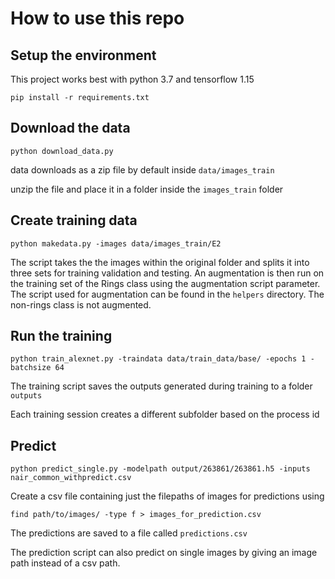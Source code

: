 # How to use this repo

## Setup the environment
This project works best with python 3.7 and tensorflow 1.15

```
pip install -r requirements.txt
```

## Download the data
```python download_data.py```

data downloads as a zip file by default inside `data/images_train`

unzip the file and place it in a folder inside the `images_train` folder

## Create training data

`python makedata.py -images data/images_train/E2`

The script takes the the images within the original folder and splits it into three sets for training validation and testing.
An augmentation is then run on the training set of the Rings class using the augmentation script parameter.
The script used for augmentation can be found in the `helpers` directory.
The non-rings class is not augmented.

## Run the training

`python train_alexnet.py -traindata data/train_data/base/ -epochs 1 -batchsize 64`

The training script saves the outputs generated during training to a folder `outputs`

Each training session creates a different subfolder based on the process id 

## Predict

```python predict_single.py -modelpath output/263861/263861.h5 -inputs nair_common_withpredict.csv```

Create a csv file containing just the filepaths of images for predictions using

```
find path/to/images/ -type f > images_for_prediction.csv
```

The predictions are saved to a file called `predictions.csv` 

The prediction script can also predict on single images by giving an image path instead of a csv path.


